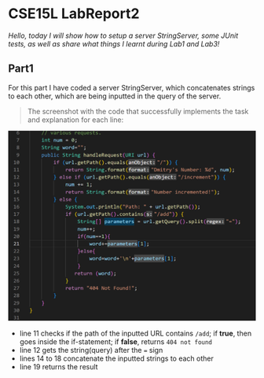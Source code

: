 # CSE15L LabReport2
_Hello, today I will show how to setup a server StringServer, some JUnit tests, as well as share what things I learnt during Lab1 and Lab3!_
## Part1
For this part I have coded a server StringServer, which concatenates strings to each other, which are being inputted in the query of the server.
> The screenshot with the code that successfully implements the task and explanation for each line:

![Image1](ServerCode.png)
- line 11 checks if the path of the inputted URL contains `/add`; if **true**, then goes inside the if-statement; if **false**, returns `404 not found`
- line 12 gets the string(query) after the `=` sign
- lines 14 to 18 concatenate the inputted strings to each other
- line 19 returns the result
